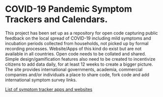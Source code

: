 # COVID-19 Pandemic Symptom Trackers and Calendars.

This project has been set up as a repository for open code capturing public feedback on the local spread of COVID-19 including mild symptoms and incubation periods collected from households, not picked up by formal recording processes. Website/Apps of this kind do exist but are not available in all countries. Open code needs to be collated and shared. Simple design/gamification features also need to be created to incentivize citizens to add data daily, for at least 12 weeks to create a bigger picture. The site provides international governments, academia, commercial companies and/or individuals a place to share code, fork code and add international symptom survey links.


[List of symptom tracker apps and websites](..blob/master/Symptom_tracker_apps_and_websites)
